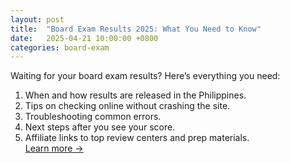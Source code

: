 ```yaml
---
layout: post
title:  "Board Exam Results 2025: What You Need to Know"
date:   2025-04-21 10:00:00 +0800
categories: board-exam
---
```


Waiting for your board exam results? Here’s everything you need:
1. When and how results are released in the Philippines.
2. Tips on checking online without crashing the site.
3. Troubleshooting common errors.
4. Next steps after you see your score.
5. Affiliate links to top review centers and prep materials.  
[Learn more →](#)
